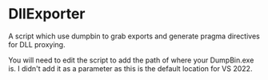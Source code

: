 # DllExporter
A script which use dumpbin to grab exports and generate pragma directives for DLL proxying.

You will need to edit the script to add the path of where your DumpBin.exe is. I didn't add it as a parameter as this is the default location for VS 2022.
